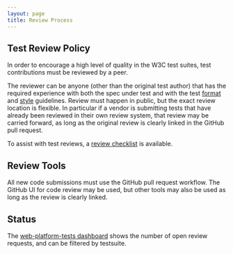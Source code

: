 ```yaml
---
layout: page
title: Review Process
---
```

## Test Review Policy

In order to encourage a high level of quality in the W3C test
suites, test contributions must be reviewed by a peer.

The reviewer can be anyone (other than the original test author) that
has the required experience with both the spec under test and with the
test [format][format] and [style][style] guidelines. Review must
happen in public, but the exact review location is flexible. In
particular if a vendor is submitting tests that have already been
reviewed in their own review system, that review may be carried
forward, as long as the original review is clearly linked in the
GitHub pull request.

To assist with test reviews, a [review checklist][review-checklist]
is available.

## Review Tools

All new code submissions must use the GitHub pull request
workflow. The GitHub UI for code review may be used, but other tools
may also be used as long as the review is clearly linked.

## Status

The
[web-platform-tests dashboard](http://testthewebforward.org/dashboard/#all)
shows the number of open review requests, and can be filtered by testsuite.

[format]: ./test-format-guidelines.html
[style]: ./test-style-guidelines.html
[review-checklist]: ./review-checklist.html
[issues]: https://github.com/w3c/web-platform-tests/issues
